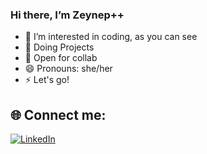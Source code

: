 ### Hi there, I’m Zeynep++
- 👀 I’m interested in coding, as you can see
- 🌱 Doing Projects
- 💞️ Open for collab 
- 😄 Pronouns: she/her
- ⚡ Let's go!

## 🌐 Connect me:
[![LinkedIn](https://img.shields.io/badge/LinkedIn-%230077B5.svg?logo=linkedin&logoColor=white)](https://www.linkedin.com/in/zeynep-karaka%C5%9Fl%C4%B1/)
